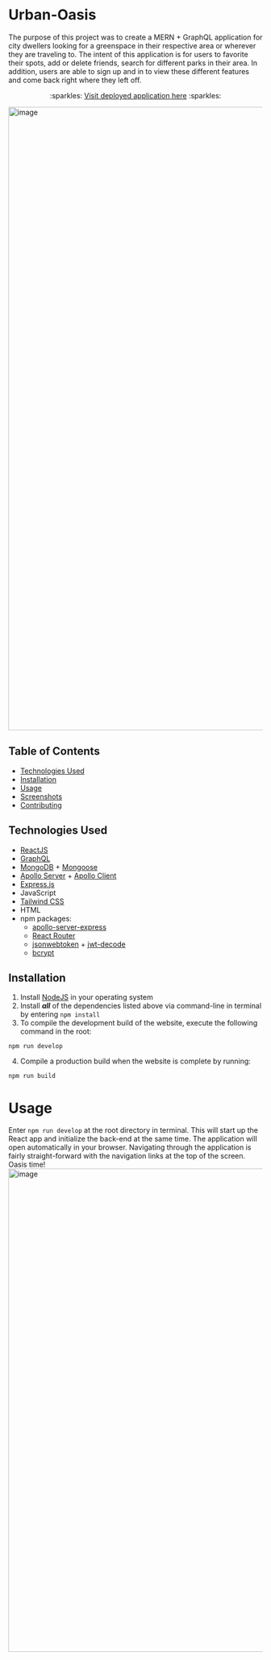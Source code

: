 # Urban-Oasis 

The purpose of this project was to create a MERN + GraphQL application for city dwellers looking for a greenspace in their respective area or wherever they are traveling to. The intent of this application is for users to favorite their spots, add or delete friends, search for different parks in their area. In addition, users are able to sign up and in to view these different features and come back right where they left off.

<p align="center">:sparkles: <a href="">Visit deployed application here</a> :sparkles:</p>

<img width="1237" alt="image" src="https://github.com/ScarletBowen/urban-oasis-app/assets/120343929/2c0f3ef8-618b-41c1-8b8d-f7ecf970aff6">

## Table of Contents
- [Technologies Used](#technologies-used)
- [Installation](#installation)
- [Usage](#usage)
- [Screenshots](#screenshots)
- [Contributing](#contributing)

## Technologies Used
- [ReactJS](https://reactjs.org/)
- [GraphQL](https://graphql.org/)
- [MongoDB](https://www.mongodb.com/) + [Mongoose](https://mongoosejs.com/docs/)
- [Apollo Server](https://www.apollographql.com/docs/apollo-server/) + [Apollo Client](https://www.apollographql.com/docs/react/)
- [Express.js](https://expressjs.com/)
- JavaScript
- [Tailwind CSS](https://tailwindcss.com/)
- HTML
- npm packages:
    - [apollo-server-express](https://www.npmjs.com/package/apollo-server-express)
    - [React Router](https://www.npmjs.com/package/react-router-dom)
    - [jsonwebtoken](https://www.npmjs.com/package/jsonwebtoken) + [jwt-decode](https://github.com/auth0/jwt-decode)
    - [bcrypt](https://www.npmjs.com/package/bcrypt)

## Installation
1. Install [NodeJS](https://nodejs.org/en/) in your operating system
2. Install ***all*** of the dependencies listed above via command-line in terminal by entering `npm install`
3. To compile the development build of the website, execute the following command in the root:
```
npm run develop
```
4. Compile a production build when the website is complete by running:
```
npm run build
```

# Usage
Enter `npm run develop` at the root directory in terminal. This will start up the React app and initialize the back-end at the same time. The application will open automatically in your browser. Navigating through the application is fairly straight-forward with the navigation links at the top of the screen. Oasis time!
<img width="959" alt="image" src="https://github.com/ScarletBowen/urban-oasis-app/assets/120343929/eff9c701-072f-4176-9fcd-0326e24a23a3">
